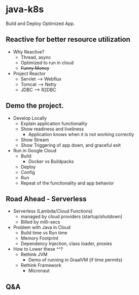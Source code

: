 # java-k8s
Build and Deploy Optimized App.

## Reactive for better resource utilization
* Why Reactive?
  * Thread, async
  * Optimized to run in cloud
  * ~~Funny Money~~ 
* Project Reactor
  * Servlet --> Webflux
  * Tomcat --> Netty
  * JDBC --> R2DBC
    
## Demo the project.
* Develop Locally
  * Explain application functionality
  * Show readiness and liveliness
    * Application knows when it is not working correctly
  * Show Stream 
  * Show Triggering of app down, and graceful exit
* Run in Google Cloud
  * Build
    * Docker vs Buildpacks
  * Deploy 
  * Config
  * Run
  * Repeat of the functionality and app behavior
  
## Road Ahead - Serverless
* Serverless (Lambda/Cloud Functions)
  * managed by cloud providers (startup/shutdown)
  * Billed by milli-secs
* Problem with Java in Cloud
  * Build time vs Run time 
  * Memory Footprint
  * Dependency Injection, class loader, proxies
* How to Lower these ^^?
  * Rethink JVM
    * Demo of running in GraalVM (if time permits)
  * Rethink Framework
    * Micronaut
  
## Q&A
